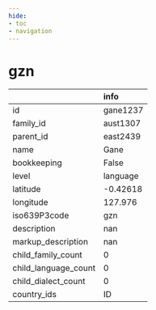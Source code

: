 ```yaml
---
hide:
- toc
- navigation
---
```

# gzn
|                      | info     |
|:---------------------|:---------|
| id                   | gane1237 |
| family_id            | aust1307 |
| parent_id            | east2439 |
| name                 | Gane     |
| bookkeeping          | False    |
| level                | language |
| latitude             | -0.42618 |
| longitude            | 127.976  |
| iso639P3code         | gzn      |
| description          | nan      |
| markup_description   | nan      |
| child_family_count   | 0        |
| child_language_count | 0        |
| child_dialect_count  | 0        |
| country_ids          | ID       |